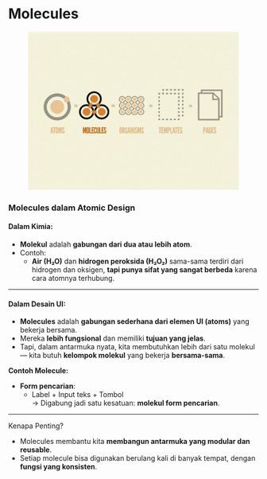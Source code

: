 # Molecules

<figure><img src="../.gitbook/assets/image (2).png" alt=""><figcaption></figcaption></figure>

### **Molecules dalam Atomic Design**

#### Dalam Kimia:

* **Molekul** adalah **gabungan dari dua atau lebih atom**.
* Contoh:
  * **Air (H₂O)** dan **hidrogen peroksida (H₂O₂)** sama-sama terdiri dari hidrogen dan oksigen, **tapi punya sifat yang sangat berbeda** karena cara atomnya terhubung.

***

#### Dalam Desain UI:

* **Molecules** adalah **gabungan sederhana dari elemen UI (atoms)** yang bekerja bersama.
* Mereka **lebih fungsional** dan memiliki **tujuan yang jelas**.
* Tapi, dalam antarmuka nyata, kita membutuhkan lebih dari satu molekul — kita butuh **kelompok molekul** yang bekerja **bersama-sama**.

**Contoh Molecule:**

* **Form pencarian**:
  * Label + Input teks + Tombol\
    → Digabung jadi satu kesatuan: **molekul form pencarian**.

***

Kenapa Penting?

* Molecules membantu kita **membangun antarmuka yang modular dan reusable**.
* Setiap molecule bisa digunakan berulang kali di banyak tempat, dengan **fungsi yang konsisten**.

